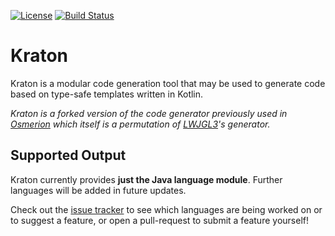 [![License](https://img.shields.io/badge/license-BSD3-blue.svg?style=flat-square)](https://github.com/TheMrMilchmann/Kraton/blob/master/LICENSE)
[![Build Status](https://img.shields.io/travis/TheMrMilchmann/Kraton.svg?style=flat-square&branch=master)](https://travis-ci.org/TheMrMilchmann/Kraton)

Kraton
======
Kraton is a modular code generation tool that may be used to generate code based
on type-safe templates written in Kotlin.

*Kraton is a forked version of the code generator previously used in
[Osmerion](https://github.com/TheMrMilchmann/Osmerion) which itself is a
permutation of [LWJGL3](https://github.com/LWJGL/lwjgl3)'s generator.*

Supported Output
----------------
Kraton currently provides **just the Java language module**. Further languages
will be added in future updates.

Check out the [issue tracker](https://github.com/TheMrMilchmann/Kraton/issues)
to see which languages are being worked on or to suggest a feature, or open a
pull-request to submit a feature yourself!